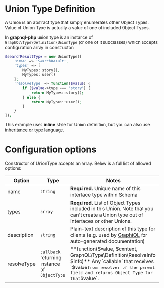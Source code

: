 # Union Type Definition
A Union is an abstract type that simply enumerates other Object Types. 
Value of Union Type is actually a value of one of included Object Types.

In **graphql-php** union type is an instance of `GraphQL\Type\Definition\UnionType` 
(or one of it subclasses) which accepts configuration array in constructor:

```php
$searchResultType = new UnionType([
    'name' => 'SearchResult',
    'types' => [
        MyTypes::story(),
        MyTypes::user()
    ];
    'resolveType' => function($value) {
        if ($value->type === 'story') {
            return MyTypes::story();            
        } else {
            return MyTypes::user();
        }
    }
]);
```

This example uses **inline** style for Union definition, but you can also use  
[inheritance or type language](index.md#type-definition-styles).

# Configuration options
Constructor of UnionType accepts an array. Below is a full list of allowed options:

Option | Type | Notes
------ | ---- | -----
name | `string` | **Required.** Unique name of this interface type within Schema
types | `array` | **Required.** List of Object Types included in this Union. Note that you can't create a Union type out of Interfaces or other Unions.
description | `string` | Plain-text description of this type for clients (e.g. used by [GraphiQL](https://github.com/graphql/graphiql) for auto-generated documentation)
resolveType | `callback` returning instance of `ObjectType` | **function($value, $context, GraphQL\Type\Definition\ResolveInfo $info)** Any `callable` that receives `$value` from resolver of the parent field and returns Object Type for that `$value`.

